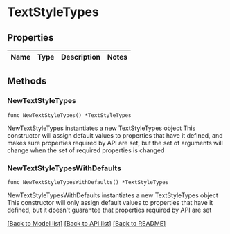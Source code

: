 # TextStyleTypes

## Properties

Name | Type | Description | Notes
------------ | ------------- | ------------- | -------------

## Methods

### NewTextStyleTypes

`func NewTextStyleTypes() *TextStyleTypes`

NewTextStyleTypes instantiates a new TextStyleTypes object
This constructor will assign default values to properties that have it defined,
and makes sure properties required by API are set, but the set of arguments
will change when the set of required properties is changed

### NewTextStyleTypesWithDefaults

`func NewTextStyleTypesWithDefaults() *TextStyleTypes`

NewTextStyleTypesWithDefaults instantiates a new TextStyleTypes object
This constructor will only assign default values to properties that have it defined,
but it doesn't guarantee that properties required by API are set


[[Back to Model list]](../README.md#documentation-for-models) [[Back to API list]](../README.md#documentation-for-api-endpoints) [[Back to README]](../README.md)


